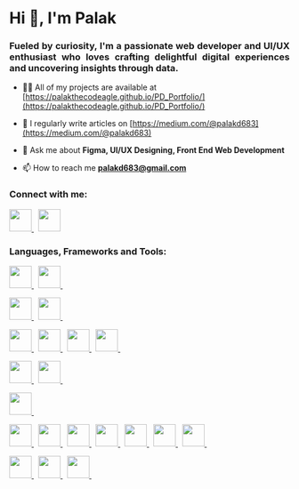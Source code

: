 <h1 align="justify">Hi 👋, I'm Palak</h1>
<h3 align="justify">Fueled by curiosity, I'm a passionate web developer and UI/UX enthusiast who loves crafting delightful digital experiences and uncovering insights through data.</h3>

- 👨‍💻 All of my projects are available at [https://palakthecodeagle.github.io/PD_Portfolio/](https://palakthecodeagle.github.io/PD_Portfolio/)

- 📝 I regularly write articles on [https://medium.com/@palakd683](https://medium.com/@palakd683)

- 💬 Ask me about **Figma, UI/UX Designing, Front End Web Development**

- 📫 How to reach me **palakd683@gmail.com**

<h3 align="left">Connect with me:</h3>
<p align="left">
<a href="https://www.linkedin.com/in/palak-desai-21180a25b/" target="blank"> <img src="https://img.shields.io/badge/LinkedIn-0077B5?style=for-the-badge&logo=linkedin&logoColor=white" width="auto" height="40" /> </a> &nbsp;
<a href="https://www.hackerrank.com/palakd683" target="blank"> <img src="https://img.shields.io/badge/-Hackerrank-2EC866?style=for-the-badge&logo=HackerRank&logoColor=white" width="auto" height="40" /> </a>
</p>

<h3 align="left">Languages, Frameworks and Tools:</h3>

<p align="left"> 

 <a href="https://webflow.com/" target="_blank" rel="noreferrer"> <img src="https://img.shields.io/badge/webflow-%23146EF5.svg?style=for-the-badge&logo=webflow&logoColor=white" width="auto" height="40" />
</a> &nbsp;
 <a href="https://www.framer.com/" target="_blank" rel="noreferrer"> <img src="https://img.shields.io/badge/Framer-black?style=for-the-badge&logo=framer&logoColor=blue" width="auto" height="40" /> </a> &nbsp;
 
 <a href="https://www.figma.com/" target="_blank" rel="noreferrer"> <img src="https://img.shields.io/badge/Figma-F24E1E?style=for-the-badge&logo=figma&logoColor=white" width="auto" height="40" /> </a> &nbsp;
 <a href="https://www.canva.com/" target="_blank" rel="noreferrer"> <img src="https://img.shields.io/badge/Canva-%2300C4CC.svg?&style=for-the-badge&logo=Canva&logoColor=white" width="auto" height="40" /> </a> &nbsp;

  <a href="https://www.w3.org/html/" target="_blank" rel="noreferrer"> <img src="https://img.shields.io/badge/HTML5-E34F26?style=for-the-badge&logo=html5&logoColor=white" width="auto" height="40" /> </a> &nbsp;
  <a href="https://www.w3schools.com/css/" target="_blank" rel="noreferrer"> <img src="https://img.shields.io/badge/CSS3-1572B6?style=for-the-badge&logo=css3&logoColor=white" width="auto" height="40" /> </a> &nbsp;
  <a href="https://developer.mozilla.org/en-US/docs/Web/JavaScript" target="_blank" rel="noreferrer"> <img src="https://img.shields.io/badge/JavaScript-323330?style=for-the-badge&logo=javascript&logoColor=F7DF1E" width="auto" height="40" /> </a> &nbsp;
  <a href="https://getbootstrap.com/" target="_blank" rel="noreferrer"> <img src="https://img.shields.io/badge/Bootstrap-563D7C?style=for-the-badge&logo=bootstrap&logoColor=white" width="auto" height="40" /> </a> &nbsp;

  <a href="https://flask.palletsprojects.com/en/stable/" target="_blank" rel="noreferrer"> <img src="https://img.shields.io/badge/Flask-000000?style=for-the-badge&logo=flask&logoColor=white" width="auto" height="40" /> </a> &nbsp;
  <a href="https://streamlit.io/" target="_blank" rel="noreferrer"> <img src="https://img.shields.io/badge/Streamlit-FF4B4B?style=for-the-badge&logo=Streamlit&logoColor=white" width="auto" height="40" /> </a> &nbsp;
  
  <a href="https://www.mysql.com/" target="_blank" rel="noreferrer"> <img src="https://img.shields.io/badge/MySQL-005C84?style=for-the-badge&logo=mysql&logoColor=white" width="auto" height="40" /> </a> &nbsp;
   
  <a href="https://www.python.org" target="_blank" rel="noreferrer"> <img src="https://img.shields.io/badge/Python-FFD43B?style=for-the-badge&logo=python&logoColor=blue" width="auto" height="40" /> </a> &nbsp;
  <a href="https://opencv.org/" target="_blank" rel="noreferrer"> <img src="https://img.shields.io/badge/OpenCV-27338e?style=for-the-badge&logo=OpenCV&logoColor=white" width="auto" height="40" /> </a> &nbsp;
  <a href="https://pandas.pydata.org/" target="_blank" rel="noreferrer"> <img src="https://img.shields.io/badge/Pandas-2C2D72?style=for-the-badge&logo=pandas&logoColor=white" width="auto" height="40" /> </a> &nbsp;
  <a href="https://pytorch.org/" target="_blank" rel="noreferrer"> <img src="https://img.shields.io/badge/PyTorch-EE4C2C?style=for-the-badge&logo=pytorch&logoColor=white" width="auto" height="40" /> </a> &nbsp;
  <a href="https://scikit-learn.org/" target="_blank" rel="noreferrer"> <img src="https://img.shields.io/badge/scikit_learn-F7931E?style=for-the-badge&logo=scikit-learn&logoColor=white" width="auto" height="40" /> </a> &nbsp;
  <a href="https://plotly.com/" target="_blank" rel="noreferrer"> <img src="https://img.shields.io/badge/Plotly-239auto?style=for-the-badge&logo=plotly&logoColor=white" width="auto" height="40" /> </a> &nbsp;
  <a href="https://www.tensorflow.org" target="_blank" rel="noreferrer"> <img src="https://img.shields.io/badge/TensorFlow-FF6F00?style=for-the-badge&logo=TensorFlow&logoColor=white" width="auto" height="40" /> </a> &nbsp;

  <a href="https://www.microsoft.com/en-us/power-platform/products/power-bi" target="_blank" rel="noreferrer"> <img src="https://img.shields.io/badge/PowerBI-F2C811?style=for-the-badge&logo=Power%20BI&logoColor=white" width="auto" height="40" /> </a> &nbsp; 
  <a href="https://www.overleaf.com/" target="_blank" rel="noreferrer"> <img src="https://img.shields.io/badge/Overleaf-47A141?style=for-the-badge&logo=Overleaf&logoColor=white" width="auto" height="40" /> </a> &nbsp;
  <a href="https://www.latex-project.org/" target="_blank" rel="noreferrer"> <img src="https://img.shields.io/badge/LaTeX-47A141?style=for-the-badge&logo=LaTeX&logoColor=white" width="auto" height="40" /> </a> &nbsp; </p>
